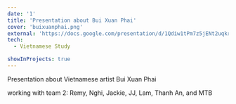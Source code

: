 ```yaml
---
date: '1'
title: 'Presentation about Bui Xuan Phai'
cover: 'buixuanphai.png'
external: 'https://docs.google.com/presentation/d/1Qdiw1tPm7z5jENt2uqkrnqv73GqYoXKNl6UeXAuC62M/edit?usp=sharing'
tech:
  - Vietnamese Study

showInProjects: true
---
```


Presentation about Vietnamese artist Bui Xuan Phai

working with team 2: Remy, Nghi, Jackie, JJ, Lam, Thanh An, and MTB
